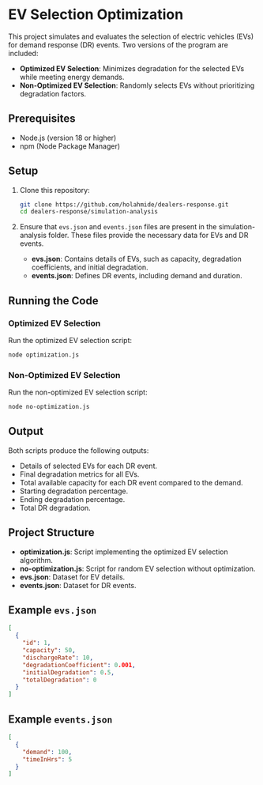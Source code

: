 # EV Selection Optimization

This project simulates and evaluates the selection of electric vehicles (EVs) for demand response (DR) events. Two versions of the program are included:

- **Optimized EV Selection**: Minimizes degradation for the selected EVs while meeting energy demands.
- **Non-Optimized EV Selection**: Randomly selects EVs without prioritizing degradation factors.

## Prerequisites

- Node.js (version 18 or higher)
- npm (Node Package Manager)

## Setup

1. Clone this repository:

   ```bash
   git clone https://github.com/holahmide/dealers-response.git
   cd dealers-response/simulation-analysis
   ```

2. Ensure that `evs.json` and `events.json` files are present in the simulation-analysis folder. These files provide the necessary data for EVs and DR events.

   - **evs.json**: Contains details of EVs, such as capacity, degradation coefficients, and initial degradation.
   - **events.json**: Defines DR events, including demand and duration.

## Running the Code

### Optimized EV Selection

Run the optimized EV selection script:

```bash
node optimization.js
```

### Non-Optimized EV Selection

Run the non-optimized EV selection script:

```bash
node no-optimization.js
```

## Output

Both scripts produce the following outputs:

- Details of selected EVs for each DR event.
- Final degradation metrics for all EVs.
- Total available capacity for each DR event compared to the demand.
- Starting degradation percentage.
- Ending degradation percentage.
- Total DR degradation.

## Project Structure

- **optimization.js**: Script implementing the optimized EV selection algorithm.
- **no-optimization.js**: Script for random EV selection without optimization.
- **evs.json**: Dataset for EV details.
- **events.json**: Dataset for DR events.

## Example `evs.json`

```json
[
  {
    "id": 1,
    "capacity": 50,
    "dischargeRate": 10,
    "degradationCoefficient": 0.001,
    "initialDegradation": 0.5,
    "totalDegradation": 0
  }
]
```

## Example `events.json`

```json
[
  {
    "demand": 100,
    "timeInHrs": 5
  }
]
```
